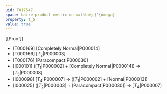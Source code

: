 ```yaml
---
uid: T017547
space: baire-product-metric-on-mathbb{r}^{omega}
property: t_5
value: true
---
```

[[Proof]]

* [T000169] [Completely Normal|P000014]
* [T000166] [$T_2$|P000003]
* [T000176] [Paracompact|P000030]
* [I000101] ([$T_1$|P000002] + [Completely Normal|P000014]) => [$T_5$|P000008]
* [I000098] [$T_4$|P000007] => ([$T_1$|P000002] + [Normal|P000013])
* [I000025] ([$T_2$|P000003] + [Paracompact|P000030]) => [$T_4$|P000007]

